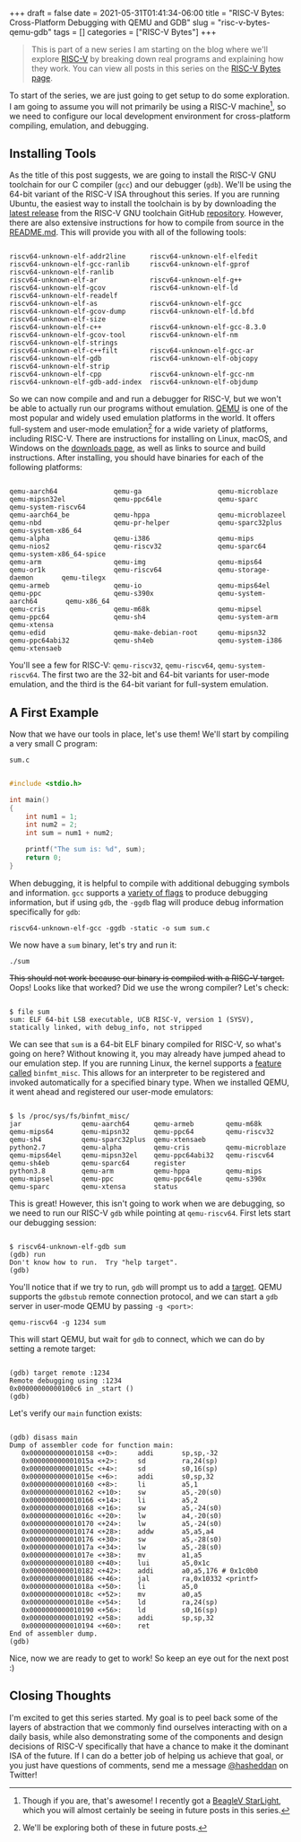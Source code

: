 +++ 
draft = false
date = 2021-05-31T01:41:34-06:00
title = "RISC-V Bytes: Cross-Platform Debugging with QEMU and GDB"
slug = "risc-v-bytes-qemu-gdb" 
tags = []
categories = ["RISC-V Bytes"]
+++

> This is part of a new series I am starting on the blog where we'll explore
> [RISC-V](https://riscv.org/) by breaking down real programs and explaining how
> they work. You can view all posts in this series on the [RISC-V Bytes
> page](https://danielmangum.com/categories/risc-v-bytes).

To start of the series, we are just going to get setup to do some exploration. I
am going to assume you will not primarily be using a RISC-V machine[^1], so we
need to configure our local development environment for cross-platform
compiling, emulation, and debugging.

## Installing Tools

As the title of this post suggests, we are going to install the RISC-V GNU
toolchain for our C compiler (`gcc`) and our debugger (`gdb`). We'll be using
the 64-bit variant of the RISC-V ISA throughout this series. If you are running
Ubuntu, the easiest way to install the toolchain is by by downloading the
[latest release](https://github.com/riscv/riscv-gnu-toolchain/releases) from the
RISC-V GNU toolchain GitHub
[repository](https://github.com/riscv/riscv-gnu-toolchain/releases). However,
there are also extensive instructions for how to compile from source in the
[README.md](https://github.com/riscv/riscv-gnu-toolchain/blob/master/README.md).
This will provide you with all of the following tools:

```

riscv64-unknown-elf-addr2line      riscv64-unknown-elf-elfedit        riscv64-unknown-elf-gcc-ranlib     riscv64-unknown-elf-gprof          riscv64-unknown-elf-ranlib
riscv64-unknown-elf-ar             riscv64-unknown-elf-g++            riscv64-unknown-elf-gcov           riscv64-unknown-elf-ld             riscv64-unknown-elf-readelf
riscv64-unknown-elf-as             riscv64-unknown-elf-gcc            riscv64-unknown-elf-gcov-dump      riscv64-unknown-elf-ld.bfd         riscv64-unknown-elf-size
riscv64-unknown-elf-c++            riscv64-unknown-elf-gcc-8.3.0      riscv64-unknown-elf-gcov-tool      riscv64-unknown-elf-nm             riscv64-unknown-elf-strings
riscv64-unknown-elf-c++filt        riscv64-unknown-elf-gcc-ar         riscv64-unknown-elf-gdb            riscv64-unknown-elf-objcopy        riscv64-unknown-elf-strip
riscv64-unknown-elf-cpp            riscv64-unknown-elf-gcc-nm         riscv64-unknown-elf-gdb-add-index  riscv64-unknown-elf-objdump

```

So we can now compile and and run a debugger for RISC-V, but we won't be able to
actually run our programs without emulation. [QEMU](https://www.qemu.org/) is
one of the most popular and widely used emulation platforms in the world. It
offers full-system and user-mode emulation[^2] for a wide variety of platforms,
including RISC-V. There are instructions for installing on Linux, macOS, and
Windows on the [downloads page](https://www.qemu.org/download), as well as links
to source and build instructions. After installing, you should have binaries for
each of the following platforms:

```

qemu-aarch64              qemu-ga                   qemu-microblaze           qemu-mipsn32el            qemu-ppc64le              qemu-sparc                qemu-system-riscv64
qemu-aarch64_be           qemu-hppa                 qemu-microblazeel         qemu-nbd                  qemu-pr-helper            qemu-sparc32plus          qemu-system-x86_64
qemu-alpha                qemu-i386                 qemu-mips                 qemu-nios2                qemu-riscv32              qemu-sparc64              qemu-system-x86_64-spice
qemu-arm                  qemu-img                  qemu-mips64               qemu-or1k                 qemu-riscv64              qemu-storage-daemon       qemu-tilegx
qemu-armeb                qemu-io                   qemu-mips64el             qemu-ppc                  qemu-s390x                qemu-system-aarch64       qemu-x86_64
qemu-cris                 qemu-m68k                 qemu-mipsel               qemu-ppc64                qemu-sh4                  qemu-system-arm           qemu-xtensa
qemu-edid                 qemu-make-debian-root     qemu-mipsn32              qemu-ppc64abi32           qemu-sh4eb                qemu-system-i386          qemu-xtensaeb

```

You'll see a few for RISC-V: `qemu-riscv32`, `qemu-riscv64`,
`qemu-system-riscv64`. The first two are the 32-bit and 64-bit variants for
user-mode emulation, and the third is the 64-bit variant for full-system
emulation.

## A First Example

Now that we have our tools in place, let's use them! We'll start by compiling a
very small C program:

`sum.c`
```c

#include <stdio.h>

int main()
{
    int num1 = 1;
    int num2 = 2;
    int sum = num1 + num2;

    printf("The sum is: %d", sum);
    return 0;
}

```

When debugging, it is helpful to compile with additional debugging symbols and
information. `gcc` supports a [variety of
flags](https://gcc.gnu.org/onlinedocs/gcc/Debugging-Options.html) to produce
debugging information, but if using `gdb`, the `-ggdb` flag will produce debug
information specifically for `gdb`:

```
riscv64-unknown-elf-gcc -ggdb -static -o sum sum.c
```

We now have a `sum` binary, let's try and run it:

```
./sum
```

~~This should not work because our binary is compiled with a RISC-V target.~~
Oops! Looks like that worked? Did we use the wrong compiler? Let's check:

```

$ file sum
sum: ELF 64-bit LSB executable, UCB RISC-V, version 1 (SYSV), statically linked, with debug_info, not stripped

```

We can see that `sum` is a 64-bit ELF binary compiled for RISC-V, so what's
going on here? Without knowing it, you may already have jumped ahead to our
emulation step. If you are running Linux, the kernel supports a [feature
called](https://www.kernel.org/doc/html/latest/admin-guide/binfmt-misc.html)
`binfmt_misc`. This allows for an interpreter to be registered and invoked
automatically for a specified binary type. When we installed QEMU, it went ahead
and registered our user-mode emulators:

```

$ ls /proc/sys/fs/binfmt_misc/
jar               qemu-aarch64      qemu-armeb        qemu-m68k         qemu-mips64       qemu-mipsn32      qemu-ppc64        qemu-riscv32      qemu-sh4          qemu-sparc32plus  qemu-xtensaeb
python2.7         qemu-alpha        qemu-cris         qemu-microblaze   qemu-mips64el     qemu-mipsn32el    qemu-ppc64abi32   qemu-riscv64      qemu-sh4eb        qemu-sparc64      register
python3.8         qemu-arm          qemu-hppa         qemu-mips         qemu-mipsel       qemu-ppc          qemu-ppc64le      qemu-s390x        qemu-sparc        qemu-xtensa       status

```

This is great! However, this isn't going to work when we are debugging, so we
need to run our RISC-V `gdb` while pointing at `qemu-riscv64`. First lets start
our debugging session:

```

$ riscv64-unknown-elf-gdb sum
(gdb) run
Don't know how to run.  Try "help target".
(gdb)

```

You'll notice that if we try to run, `gdb` will prompt us to add a
[target](https://ftp.gnu.org/old-gnu/Manuals/gdb/html_node/gdb_122.html). QEMU
supports the `gdbstub` remote connection protocol, and we can start a `gdb`
server in user-mode QEMU by passing `-g <port>`:

```
qemu-riscv64 -g 1234 sum
```

This will start QEMU, but wait for `gdb` to connect, which we can do by setting
a remote target:

```

(gdb) target remote :1234
Remote debugging using :1234
0x00000000000100c6 in _start ()
(gdb)

```

Let's verify our `main` function exists:

```

(gdb) disass main
Dump of assembler code for function main:
   0x0000000000010158 <+0>:     addi       sp,sp,-32
   0x000000000001015a <+2>:     sd         ra,24(sp)
   0x000000000001015c <+4>:     sd         s0,16(sp)
   0x000000000001015e <+6>:     addi       s0,sp,32
   0x0000000000010160 <+8>:     li         a5,1
   0x0000000000010162 <+10>:    sw         a5,-20(s0)
   0x0000000000010166 <+14>:    li         a5,2
   0x0000000000010168 <+16>:    sw         a5,-24(s0)
   0x000000000001016c <+20>:    lw         a4,-20(s0)
   0x0000000000010170 <+24>:    lw         a5,-24(s0)
   0x0000000000010174 <+28>:    addw       a5,a5,a4
   0x0000000000010176 <+30>:    sw         a5,-28(s0)
   0x000000000001017a <+34>:    lw         a5,-28(s0)
   0x000000000001017e <+38>:    mv         a1,a5
   0x0000000000010180 <+40>:    lui        a5,0x1c
   0x0000000000010182 <+42>:    addi       a0,a5,176 # 0x1c0b0
   0x0000000000010186 <+46>:    jal        ra,0x10332 <printf>
   0x000000000001018a <+50>:    li         a5,0
   0x000000000001018c <+52>:    mv         a0,a5
   0x000000000001018e <+54>:    ld         ra,24(sp)
   0x0000000000010190 <+56>:    ld         s0,16(sp)
   0x0000000000010192 <+58>:    addi       sp,sp,32
   0x0000000000010194 <+60>:    ret
End of assembler dump.
(gdb)

```

Nice, now we are ready to get to work! So keep an eye out for the next post :)

## Closing Thoughts

I'm excited to get this series started. My goal is to peel back some of the
layers of abstraction that we commonly find ourselves interacting with on a
daily basis, while also demonstrating some of the components and design
decisions of RISC-V specifically that have a chance to make it the dominant ISA
of the future. If I can do a better job of helping us achieve that goal, or you
just have questions of comments, send me a message
[@hasheddan](https://twitter.com/hasheddan) on Twitter!



[^1]: Though if you are, that's awesome! I recently got a [BeagleV StarLight](https://wiki.seeedstudio.com/BeagleV-Getting-Started/), which you will almost certainly be seeing in future posts in this series.
[^2]: We'll be exploring both of these in future posts.